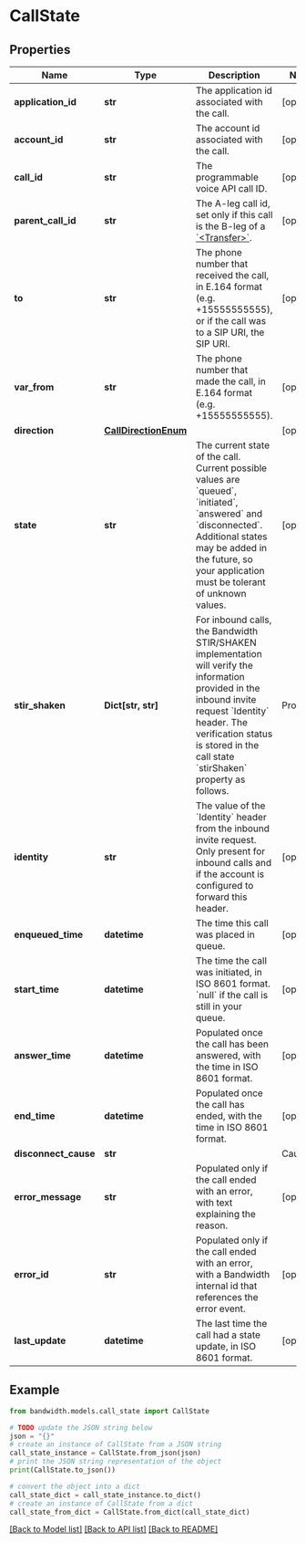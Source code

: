 # CallState


## Properties

Name | Type | Description | Notes
------------ | ------------- | ------------- | -------------
**application_id** | **str** | The application id associated with the call. | [optional] 
**account_id** | **str** | The account id associated with the call. | [optional] 
**call_id** | **str** | The programmable voice API call ID. | [optional] 
**parent_call_id** | **str** | The A-leg call id, set only if this call is the B-leg of a [&#x60;&lt;Transfer&gt;&#x60;](/docs/voice/bxml/transfer). | [optional] 
**to** | **str** | The phone number that received the call, in E.164 format (e.g. +15555555555), or if the call was to a SIP URI, the SIP URI. | [optional] 
**var_from** | **str** | The phone number that made the call, in E.164 format (e.g. +15555555555). | [optional] 
**direction** | [**CallDirectionEnum**](CallDirectionEnum.md) |  | [optional] 
**state** | **str** | The current state of the call. Current possible values are &#x60;queued&#x60;, &#x60;initiated&#x60;, &#x60;answered&#x60; and &#x60;disconnected&#x60;. Additional states may be added in the future, so your application must be tolerant of unknown values. | [optional] 
**stir_shaken** | **Dict[str, str]** | For inbound calls, the Bandwidth STIR/SHAKEN implementation will verify the information provided in the inbound invite request &#x60;Identity&#x60; header. The verification status is stored in the call state &#x60;stirShaken&#x60; property as follows.  | Property          | Description | |:------------------|:------------| | verstat | (optional) The verification status indicating whether the verification was successful or not. Possible values are &#x60;TN-Verification-Passed&#x60; or &#x60;TN-Verification-Failed&#x60;. | | attestationIndicator | (optional) The attestation level verified by Bandwidth. Possible values are &#x60;A&#x60; (full), &#x60;B&#x60; (partial) or &#x60;C&#x60; (gateway). | | originatingId | (optional) A unique origination identifier. |  Note that these are common properties but that the &#x60;stirShaken&#x60; object is free form and can contain other key-value pairs.  More information: [Understanding STIR/SHAKEN](https://www.bandwidth.com/regulations/stir-shaken). | [optional] 
**identity** | **str** | The value of the &#x60;Identity&#x60; header from the inbound invite request. Only present for inbound calls and if the account is configured to forward this header. | [optional] 
**enqueued_time** | **datetime** | The time this call was placed in queue. | [optional] 
**start_time** | **datetime** | The time the call was initiated, in ISO 8601 format. &#x60;null&#x60; if the call is still in your queue. | [optional] 
**answer_time** | **datetime** | Populated once the call has been answered, with the time in ISO 8601 format. | [optional] 
**end_time** | **datetime** | Populated once the call has ended, with the time in ISO 8601 format. | [optional] 
**disconnect_cause** | **str** | | Cause | Description | |:------|:------------| | &#x60;hangup&#x60;| One party hung up the call, a [&#x60;&lt;Hangup&gt;&#x60;](../../bxml/verbs/hangup.md) verb was executed, or there was no more BXML to execute; it indicates that the call ended normally. | | &#x60;busy&#x60; | Callee was busy. | | &#x60;timeout&#x60; | Call wasn&#39;t answered before the &#x60;callTimeout&#x60; was reached. | | &#x60;cancel&#x60; | Call was cancelled by its originator while it was ringing. | | &#x60;rejected&#x60; | Call was rejected by the callee. | | &#x60;callback-error&#x60; | BXML callback couldn&#39;t be delivered to your callback server. | | &#x60;invalid-bxml&#x60; | Invalid BXML was returned in response to a callback. | | &#x60;application-error&#x60; | An unsupported action was tried on the call, e.g. trying to play a .ogg audio. | | &#x60;account-limit&#x60; | Account rate limits were reached. | | &#x60;node-capacity-exceeded&#x60; | System maximum capacity was reached. | | &#x60;error&#x60; | Some error not described in any of the other causes happened on the call. | | &#x60;unknown&#x60; | Unknown error happened on the call. |  Note: This list is not exhaustive and other values can appear in the future. | [optional] 
**error_message** | **str** | Populated only if the call ended with an error, with text explaining the reason. | [optional] 
**error_id** | **str** | Populated only if the call ended with an error, with a Bandwidth internal id that references the error event. | [optional] 
**last_update** | **datetime** | The last time the call had a state update, in ISO 8601 format. | [optional] 

## Example

```python
from bandwidth.models.call_state import CallState

# TODO update the JSON string below
json = "{}"
# create an instance of CallState from a JSON string
call_state_instance = CallState.from_json(json)
# print the JSON string representation of the object
print(CallState.to_json())

# convert the object into a dict
call_state_dict = call_state_instance.to_dict()
# create an instance of CallState from a dict
call_state_from_dict = CallState.from_dict(call_state_dict)
```
[[Back to Model list]](../README.md#documentation-for-models) [[Back to API list]](../README.md#documentation-for-api-endpoints) [[Back to README]](../README.md)


